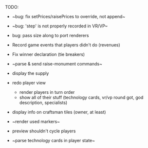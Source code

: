 TODO:

- ~bug: fix setPrices/raisePrices to override, not append~
- ~bug: 'step' is not properly recorded in VR/VP~
- bug: pass size along to port renderers

- Record game events that players didn't do (revenues)
- Fix winner declaration (tie breakers)
- ~parse & send raise-monument commands~
- display the supply
- redo player view
  - render players in turn order
  - show all of their stuff (technology cards, vr/vp round got, god description, specialists)
- display info on craftsman tiles (owner, at least)
- ~render used markers~
- preview shouldn't cycle players
- ~parse technology cards in player state~
